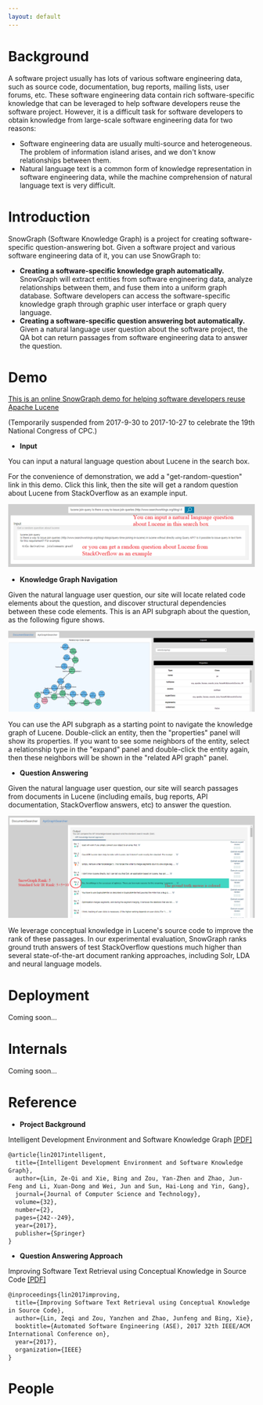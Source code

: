 ```yaml
---
layout: default
---
```


# [](#header-1)Background

A software project usually has lots of various software engineering data, such as source code, documentation, bug reports, mailing lists, user forums, etc.
These software engineering data contain rich software-specific knowledge that can be leveraged to help software developers reuse the software project.
However, it is a difficult task for software developers to obtain knowledge from large-scale software engineering data for two reasons:

* Software engineering data are usually multi-source and heterogeneous. The problem of information island arises, and we don't know relationships between them.
* Natural language text is a common form of knowledge representation in software engineering data, while the machine comprehension of natural language text is very difficult.

# [](#header-1)Introduction

SnowGraph (Software Knowledge Graph) is a project for creating software-specific question-answering bot.
Given a software project and various software engineering data of it, you can use SnowGraph to:

* **Creating a software-specific knowledge graph automatically.** SnowGraph will extract entities from software engineering data, analyze relationships between them, and fuse them into a uniform graph database. Software developers can access the software-specific knowledge graph through graphic user interface or graph query language.
* **Creating a software-specific question answering bot automatically.** Given a natural language user question about the software project, the QA bot can return passages from software engineering data to answer the question.

# [](#header-1)Demo

[This is an online SnowGraph demo for helping software developers reuse Apache Lucene](http://162.105.88.28:8080/SnowGraph/index.html)

(Temporarily suspended from 2017-9-30 to 2017-10-27 to celebrate the 19th National Congress of CPC.)

* **Input**

You can input a natural language question about Lucene in the search box.

For the convenience of demonstration, we add a "get-random-question" link in this demo.
Click this link, then the site will get a random question about Lucene from StackOverflow as an example input.

![](assets/images/input.PNG)

* **Knowledge Graph Navigation**

Given the natural language user question, our site will locate related code elements about the question, and discover structural dependencies between these code elements.
This is an API subgraph about the question, as the following figure shows.

![](assets/images/graphsearcher.PNG)

You can use the API subgraph as a starting point to navigate the knowledge graph of Lucene.
Double-click an entity, then the "properties" panel will show its properties.
If you want to see some neighbors of the entity, select a relationship type in the "expand" panel and double-click the entity again, then these neighbors will be shown in the "related API graph" panel.

* **Question Answering**

Given the natural language user question, our site will search passages from documents in Lucene (including emails, bug reports, API documentation, StackOverflow answers, etc) to answer the question.

![](assets/images/docsearcher.PNG)

We leverage conceptual knowledge in Lucene's source code to improve the rank of these passages.
In our experimental evaluation, SnowGraph ranks ground truth answers of test StackOverflow questions much higher than several state-of-the-art document ranking approaches, including Solr, LDA and neural language models.

# [](#header-1)Deployment

Coming soon...

# [](#header-1)Internals

Coming soon...

# [](#header-1)Reference

* **Project Background**

Intelligent Development Environment and Software Knowledge Graph [[PDF]](assets/papers/intellide.pdf)

```
@article{lin2017intelligent,
  title={Intelligent Development Environment and Software Knowledge Graph},
  author={Lin, Ze-Qi and Xie, Bing and Zou, Yan-Zhen and Zhao, Jun-Feng and Li, Xuan-Dong and Wei, Jun and Sun, Hai-Long and Yin, Gang},
  journal={Journal of Computer Science and Technology},
  volume={32},
  number={2},
  pages={242--249},
  year={2017},
  publisher={Springer}
}
```

* **Question Answering Approach**

Improving Software Text Retrieval using Conceptual Knowledge in Source Code [[PDF]](assets/papers/embedding.pdf)

```
@inproceedings{lin2017improving,
  title={Improving Software Text Retrieval using Conceptual Knowledge in Source Code},
  author={Lin, Zeqi and Zou, Yanzhen and Zhao, Junfeng and Bing, Xie},
  booktitle={Automated Software Engineering (ASE), 2017 32th IEEE/ACM International Conference on},
  year={2017},
  organization={IEEE}
}
```

# [](#header-1)People
